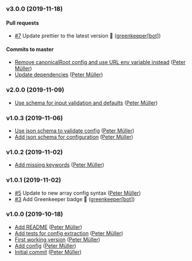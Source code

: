 ### v3.0.0 (2019-11-18)

#### Pull requests

- [#7](https://github.com/Munter/netlify-plugin-subfont/pull/7) Update prettier to the latest version 🚀 ([greenkeeper[bot]](mailto:23040076+greenkeeper[bot]@users.noreply.github.com))

#### Commits to master

- [Remove canonicalRoot config and use URL env variable instead](https://github.com/Munter/netlify-plugin-subfont/commit/48d9277c9d27a2a9cba0034ccc6a8910be06f0fa) ([Peter Müller](mailto:munter@fumle.dk))
- [Update dependencies](https://github.com/Munter/netlify-plugin-subfont/commit/c9a39dd7c5e05dfa6b00d02338033a85261adc4e) ([Peter Müller](mailto:munter@fumle.dk))

### v2.0.0 (2019-11-09)

- [Use schema for input validation and defaults](https://github.com/Munter/netlify-plugin-subfont/commit/9f83827f803f1bf82334853243fb1f9b92693fb3) ([Peter Müller](mailto:munter@fumle.dk))

### v1.0.3 (2019-11-06)

- [Use json schema to validate config](https://github.com/Munter/netlify-plugin-subfont/commit/3df54e0740db8e2c3149d8ecab165c995cfd4e9a) ([Peter Müller](mailto:munter@fumle.dk))
- [Add json schema for configuration](https://github.com/Munter/netlify-plugin-subfont/commit/82b380a98b78179ccea0dcb221d7a8c0458c4c04) ([Peter Müller](mailto:munter@fumle.dk))

### v1.0.2 (2019-11-02)

- [Add missing keywords](https://github.com/Munter/netlify-plugin-subfont/commit/39bebaec8da9737d7717208ee3301fb0b946c0f6) ([Peter Müller](mailto:munter@fumle.dk))

### v1.0.1 (2019-11-02)

- [#5](https://github.com/Munter/netlify-plugin-subfont/pull/5) Update to new array config syntax ([Peter Müller](mailto:munter@fumle.dk))
- [#3](https://github.com/Munter/netlify-plugin-subfont/pull/3) Add Greenkeeper badge 🌴 ([greenkeeper[bot]](mailto:23040076+greenkeeper[bot]@users.noreply.github.com))

### v1.0.0 (2019-10-18)

- [Add README](https://github.com/Munter/netlify-plugin-subfont/commit/dbadc0ff3d9fb22e262a9e541c785e7470ac1c22) ([Peter Müller](mailto:munter@fumle.dk))
- [Add tests for config extraction](https://github.com/Munter/netlify-plugin-subfont/commit/eac3e128cc0aba5e3247b889653ea7f3277d6a7c) ([Peter Müller](mailto:munter@fumle.dk))
- [First working version](https://github.com/Munter/netlify-plugin-subfont/commit/79af4da224bc04df04220a32534a2357ec85cfcd) ([Peter Müller](mailto:munter@fumle.dk))
- [Add config](https://github.com/Munter/netlify-plugin-subfont/commit/85ca9968881d5a12713a257df731d232555138a3) ([Peter Müller](mailto:munter@fumle.dk))
- [Initial commit](https://github.com/Munter/netlify-plugin-subfont/commit/99f51371b57b5107844d44edaf3b726280a32ea2) ([Peter Müller](mailto:munter@fumle.dk))

